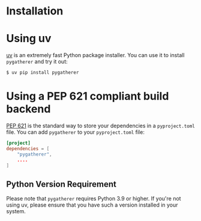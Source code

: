 # Installation

# Using uv

[uv] is an extremely fast Python package installer.
You can use it to install `pygatherer` and try it out:

```console
$ uv pip install pygatherer
```

# Using a PEP 621 compliant build backend

[PEP 621] is the standard way to store your dependencies in a `pyproject.toml` file.
You can add `pygatherer` to your `pyproject.toml` file:

```toml
[project]
dependencies = [
    "pygatherer",
    ....
]
```

## Python Version Requirement

Please note that `pygatherer` requires Python 3.9 or higher. If you're not using uv,
please ensure that you have such a version installed in your system.

[uv]: https://github.com/astral-sh/uv
[PEP 621]: https://peps.python.org/pep-0621/
